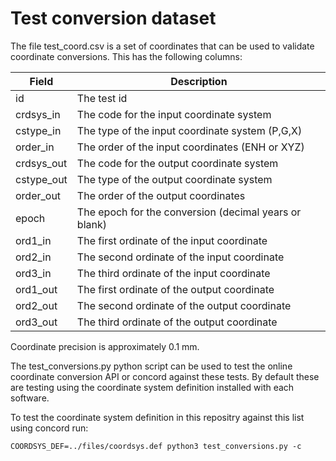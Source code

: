 Test conversion dataset
=======================

The file test_coord.csv is a set of coordinates that can be used to validate coordinate conversions.
This has the following columns:

| Field | Description |
| --- | --- |
| id | The test id |
| crdsys_in | The code for the input coordinate system |
| cstype_in | The type of the input coordinate system (P,G,X) |
| order_in |  The order of the input coordinates (ENH or XYZ)|
| crdsys_out | The code for the output coordinate system |
| cstype_out |  The type of the output coordinate system |
| order_out | The order of the output coordinates |
| epoch | The epoch for the conversion (decimal years or blank) |
| ord1_in | The first ordinate of the input coordinate |
| ord2_in | The second ordinate of the input coordinate |
| ord3_in | The third ordinate of the input coordinate |
| ord1_out | The first ordinate of the output coordinate |
| ord2_out | The second ordinate of the output coordinate |
| ord3_out | The third ordinate of the output coordinate |

Coordinate precision is approximately 0.1 mm.

The test_conversions.py python script can be used to test the online
coordinate conversion API or concord against these tests.  By default
these are testing using the coordinate system definition installed with
each software.

To test the coordinate system definition in this repositry against this
list using concord run:

``` shell
COORDSYS_DEF=../files/coordsys.def python3 test_conversions.py -c
```
